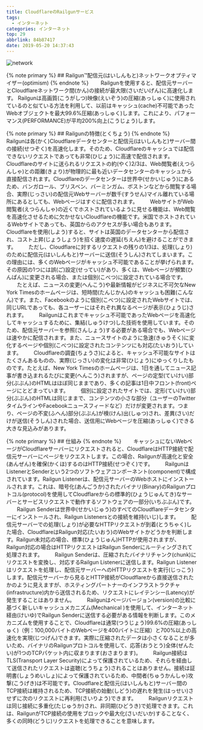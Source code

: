 ```yaml
---
title: CloudflareのRailgunサービス
tags:
  - インターネット
categories: インターネット
top: 29
abbrlink: 84b87417
date: 2019-05-20 14:37:43
---
```

 ![network](https://picsource-1259072117.cos.ap-tokyo.myqcloud.com/picsource/network.jpg)
<!--more-->

{% note primary %}
    ## Railgun™配信元(はいしんもと)ネットワークオプティマイザー(optimism)
{% endnote %}
&emsp;&emsp;Railgunを使用すると、配信元サーバーとCloudflareネットワーク間(かん)の接続が最大限(さいだいげん)に高速化します。
Railgunは高画質(こうがしつ)映像(えいぞう)の圧縮(あっしゅく)に使用されているのと似ている方法を利用して、以前はキャッシュ(cache)不可能であったWebオブジェクトを最大99.6%圧縮(あっしゅく)します。これにより、パフォーマンス(PERFORMANCE)が平均200%向上(こうじょう)します。

{% note primary %}
    ## Railgunの特徴(とくちょう)
{% endnote %}
&emsp;&emsp;Railgunは各(かく)Cloudflareデータセンターと配信元(はいしんもと)サーバー間の接続(せつぞく)を高速化します。そのため、Cloudflareのキャッシュでは配信できないリクエストであっても非常(ひじょう)に高速で配信されます。
&emsp;&emsp;Cloudflareのサイトに送られるリクエストの約(やく)2/3は、Web閲覧者(えつらんしゃ)との距離(きょり)が物理的に最も近いデータセンターのキャッシュから直接配信されます。Cloudflareのデータセンターは世界中(せかいじゅう)にあるため、バンガロール、ブリスベン、バーミンガム、ボストンなどから閲覧する場合、実際(じっさい)の配信元Webサーバーが数千(すうせん)マイル離れている場所にあるとしても、Webページはすぐに配信されます。
&emsp;&emsp;WebサイトがWeb閲覧者(えつらんしゃ)の近くでホストされているように見せる機能は、Web閲覧を高速化させるために欠かせないCloudflareの機能です。米国でホストされているWebサイトであっても、英国からのアクセスが多い場合もあります。Cloudflareを使用(しよう)すると、サイトは英国のデータセンターから配信され、コスト上昇(じょうしょう)を招く速度の遅延(ちえん)を避けることができます。
&emsp;&emsp;ただし、Cloudflareに対するリクエストの残りの1/3は、処理(しょり)のために配信元(はいしんもと)サーバーに送信(そうしん)されてしまいます。この理由には、多くのWebページがキャッシュ不可能であることが挙げられます。その原因の1つには誤(ご)設定(せってい)があり、多くは、Webページが頻繁(ひんぱん)に変更される場合、または個別(こべつ)に設定されている場合です。
&emsp;&emsp;たとえば、ニュースの変更(へんこう)や最新情報がビジネスに不可欠なNew York Timesのホームページは、短時間(たんじかん)のキャッシュも困難(こんなん)です。また、Facebookのように個別(こべつ)に設定されたWebサイトでは、同じURLであっても、各ユーザーにはそれぞれ異なるページが表示(ひょうじ)されます。
&emsp;&emsp;Railgunはこれまでキャッシュ不可能であったWebページを高速化してキャッシュするために、集結(しゅうけつ)した技術を使用しています。そのため、配信元サーバーを参照(さんしょう)する必要がある場合でも、Webページは速やかに配信されます。また、ニュースサイトのように急速(きゅうそく)に変化するページや個別(こべつ)に設定されたコンテンツにも対応(たいおう)しています。
&emsp;&emsp;Cloudflareの調査(ちょうさ)によると、キャッシュ不可能なサイトはたくさんあるものの、実際(じっさい)の変化は非常(ひじょう)にゆっくりしたものです。たとえば、New York Timesのホームページは、1日を通してニュース記事が書き込まれるたびに変更(へんこう)されますが、ページの定型(ていけい)部分(ぶぶん)のHTMLはほぼ同じままであり、多くの記事は1日中フロント(front)ページにとどまっています。
&emsp;&emsp;個別に設定されたサイトでは、定形(ていけい)部分(ぶぶん)のHTMLは同じままで、コンテンツの小さな部分（ユーザーのTwitterタイムラインやFacebookニュースフィードなど）だけが変更されます。つまり、ページの不変(ふへん)部分(ぶぶん)が検(けん)出(しゅつ)され、差異(さい)だけが送信(そうしん)された場合、送信用にWebページを圧縮(あっしゅく)できる大きな見込みがあります。

{% note primary %}
    ## 仕組み
{% endnote %}
&emsp;&emsp;キャッシュにないWebページがCloudflareサーバーにリクエストされると、CloudflareはHTTP接続で配信元サーバーにページをリクエストします。この場合、Railgunが高速化と安全(あんぜん)を確保(かくほ)するのはHTTP接続(せつぞく)です。
&emsp;&emsp;RailgunはListenerとSenderという2つのソフトウェアコンポーネント(component)で構成されています。Railgun Listenerは、配信元サーバーのWebホストにインストールされます。これは、暗号化(あんごうか)されたバイナリ(Binary)のRailgunプロトコル(protocol)を使用してCloudflareからの標準的(ひょうじゅんてき)なサーバーとサービスリクエストで動作するソフトウェアの一部分(いちぶぶん)です。
&emsp;&emsp;Railgun Senderは世界中(せかいじゅう)のすべてのCloudflareデータセンターにインストールされ、Railgun Listenersとの接続を維持(いじ)します。
&emsp;&emsp;配信元サーバーでの処理(しょり)が必要なHTTPリクエストが到着(とうちゃく)した場合、CloudflareはRailgun対応(たいおう)のWebサイトかどうかを判断します。Railgun未対応の場合、標準(ひょうじゅん)HTTPが使用されますが、Railgun対応の場合はHTTPリクエストはRailgun Senderにルーティングされて処理されます。
&emsp;&emsp;Railgun Senderは、圧縮されたバイナリチャンク(chunk)にリクエストを変換し、対応するRailgun Listenerに送信します。Railgun Listenerはリクエストを処理し、配信元サーバーへのHTTPリクエストを実行(じっこう)します。配信元サーバーから見るとHTTP接続がCloudflareから直接送信されたかのように見えますが、ホスティングパートナーのインフラストラクチャ(infrastructure)内から送信されるため、リクエストにレイテンシー(Latency)が発生することはありません。
&emsp;&emsp;Railgunはページバージョン(version)の比較に基づく新しいキャッシュメカニズム(Mechanical )を使用して、インターネット経由(けいゆ)でRailgun Senderに送信する必要がある情報を判断します。このメカニズムを使用することで、Cloudflareは通常(つうじょう)99.6%の圧縮(あっしゅく)（例：100,000バイトのWebページを400バイトに圧縮）と700%以上の高速化を実現(じつげん)できます。実際に圧縮されたデータは小さくなることが多いため、バイナリのRailgunプロトコルを使用して、応答(おうとう)全体(ぜんたい)が1つのTCPパケット内に収まります(おさまります)。
&emsp;&emsp;Railgun接続はTLS(Transport Layer Security)によって保護されているため、それらを経由して送信されたリクエストは盗聴(とうちょう)されることはありません。接続は証明書(しょうめいしょ)によって保護されているため、中間者(ちゅうかんしゃ)攻撃(こうげき)は不可能です。Cloudflareと配信元(はいしんもと)サーバー間のTCP接続は維持されるため、TCP接続の始動(しどう)の遅れを発生(はっせい)させずに次のリクエストに再利用(さいりよう)できます。
&emsp;&emsp;Railgunリクエストは同じ接続に多重化(たじゅうか)され、非同期(ひどうき)で処理できます。これは、RailgunがTCP接続の使用をブロックや最大化(さいだいか)することなく、多くの同時(どうじ)リクエストを処理できることを意味します。
